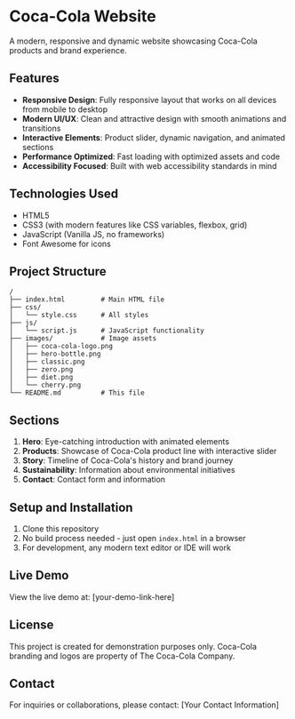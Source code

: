 # Coca-Cola Website

A modern, responsive and dynamic website showcasing Coca-Cola products and brand experience.

## Features

- **Responsive Design**: Fully responsive layout that works on all devices from mobile to desktop
- **Modern UI/UX**: Clean and attractive design with smooth animations and transitions
- **Interactive Elements**: Product slider, dynamic navigation, and animated sections
- **Performance Optimized**: Fast loading with optimized assets and code
- **Accessibility Focused**: Built with web accessibility standards in mind

## Technologies Used

- HTML5
- CSS3 (with modern features like CSS variables, flexbox, grid)
- JavaScript (Vanilla JS, no frameworks)
- Font Awesome for icons

## Project Structure

```
/
├── index.html         # Main HTML file
├── css/
│   └── style.css      # All styles
├── js/
│   └── script.js      # JavaScript functionality
├── images/            # Image assets
│   ├── coca-cola-logo.png
│   ├── hero-bottle.png
│   ├── classic.png
│   ├── zero.png
│   ├── diet.png
│   └── cherry.png
└── README.md          # This file
```

## Sections

1. **Hero**: Eye-catching introduction with animated elements
2. **Products**: Showcase of Coca-Cola product line with interactive slider
3. **Story**: Timeline of Coca-Cola's history and brand journey
4. **Sustainability**: Information about environmental initiatives
5. **Contact**: Contact form and information

## Setup and Installation

1. Clone this repository
2. No build process needed - just open `index.html` in a browser
3. For development, any modern text editor or IDE will work

## Live Demo

View the live demo at: [your-demo-link-here]

## License

This project is created for demonstration purposes only. Coca-Cola branding and logos are property of The Coca-Cola Company.

## Contact

For inquiries or collaborations, please contact:
[Your Contact Information] 